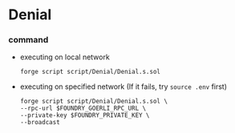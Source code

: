 # Denial
### command
- executing on local network
    ```
    forge script script/Denial/Denial.s.sol
    ```
- executing on specified network (If it fails, try `source .env` first)
    ```
    forge script script/Denial/Denial.s.sol \
    --rpc-url $FOUNDRY_GOERLI_RPC_URL \
    --private-key $FOUNDRY_PRIVATE_KEY \
    --broadcast
    ```